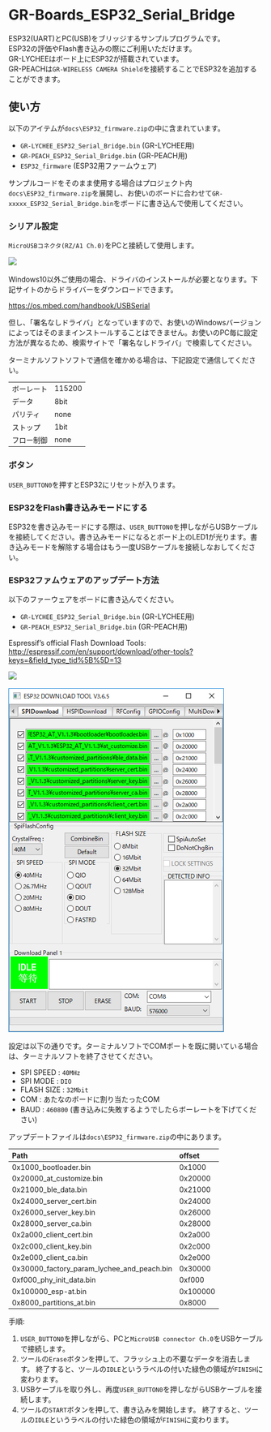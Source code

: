 # GR-Boards_ESP32_Serial_Bridge
ESP32(UART)とPC(USB)をブリッジするサンプルプログラムです。  
ESP32の評価やFlash書き込みの際にご利用いただけます。  
GR-LYCHEEはボード上にESP32が搭載されています。  
GR-PEACHは``GR-WIRELESS CAMERA Shield``を接続することでESP32を追加することができます。  

## 使い方
以下のアイテムが`docs\ESP32_firmware.zip`の中に含まれています。
- ``GR-LYCHEE_ESP32_Serial_Bridge.bin`` (GR-LYCHEE用)
- ``GR-PEACH_ESP32_Serial_Bridge.bin`` (GR-PEACH用)
- ``ESP32_firmware`` (ESP32用ファームウェア)

サンプルコードをそのまま使用する場合はプロジェクト内`docs\ESP32_firmware.zip`を展開し、お使いのボードに合わせて``GR-xxxxx_ESP32_Serial_Bridge.bin``をボードに書き込んで使用してください。  

### シリアル設定
``MicroUSBコネクタ(RZ/A1 Ch.0)``をPCと接続して使用します。  

![](docs/img/usb0_and_button.jpg)  

Windows10以外ご使用の場合、ドライバのインストールが必要となります。下記サイトのからドライバーをダウンロードできます。  

https://os.mbed.com/handbook/USBSerial

但し、「署名なしドライバ」となっていますので、お使いのWindowsバージョンによってはそのままインストールすることはできません。お使いのPC毎に設定方法が異なるため、検索サイトで「署名なしドライバ」で検索してください。  

ターミナルソフトソフトで通信を確かめる場合は、下記設定で通信してください。  

|            |        |
|:-----------|:-------|
| ボーレート | 115200 |
| データ     | 8bit   |
| パリティ   | none   |
| ストップ   | 1bit   |
| フロー制御 | none   |

### ボタン
`USER_BUTTON0`を押すとESP32にリセットが入ります。  

### ESP32をFlash書き込みモードにする
ESP32を書き込みモードにする際は、`USER_BUTTON0`を押しながらUSBケーブルを接続してください。書き込みモードになるとボード上のLED1が光ります。書き込みモードを解除する場合はもう一度USBケーブルを接続しなおしてください。  

### ESP32ファムウェアのアップデート方法

以下のファーウェアをボードに書き込んでください。
- ``GR-LYCHEE_ESP32_Serial_Bridge.bin`` (GR-LYCHEE用)
- ``GR-PEACH_ESP32_Serial_Bridge.bin`` (GR-PEACH用)

Espressif’s official Flash Download Tools:  
http://espressif.com/en/support/download/other-tools?keys=&field_type_tid%5B%5D=13

![](docs/img/esp32_tool_1.jpg)  

![](docs/img/esp32_tool_2.png)  

設定は以下の通りです。ターミナルソフトでCOMポートを既に開いている場合は、ターミナルソフトを終了させてください。
* SPI SPEED : ``40MHz``
* SPI MODE : ``DIO``
* FLASH SIZE : ``32Mbit``
* COM : あたなのボードに割り当たったCOM
* BAUD : ``460800`` (書き込みに失敗するようでしたらボーレートを下げてください)  

アップデートファイルは``docs\ESP32_firmware.zip``の中にあります。

|Path                                       |offset  |
|:------------------------------------------|:-------|
|0x1000_bootloader.bin                      |0x1000  |
|0x20000_at_customize.bin                   |0x20000 |
|0x21000_ble_data.bin                       |0x21000 |
|0x24000_server_cert.bin                    |0x24000 |
|0x26000_server_key.bin                     |0x26000 |
|0x28000_server_ca.bin                      |0x28000 |
|0x2a000_client_cert.bin                    |0x2a000 |
|0x2c000_client_key.bin                     |0x2c000 |
|0x2e000_client_ca.bin                      |0x2e000 |
|0x30000_factory_param_lychee_and_peach.bin |0x30000 |
|0xf000_phy_init_data.bin                   |0xf000  |
|0x100000_esp-at.bin                        |0x100000|
|0x8000_partitions_at.bin                   |0x8000  |

手順:  
1. `USER_BUTTON0`を押しながら、PCと``MicroUSB connector Ch.0``をUSBケーブルで接続します。
2. ツールの``Erase``ボタンを押して、フラッシュ上の不要なデータを消去します。 終了すると、ツールの``IDLE``というラベルの付いた緑色の領域が``FINISH``に変わります。
3. USBケーブルを取り外し、再度``USER_BUTTON0``を押しながらUSBケーブルを接続します。
4. ツールの``START``ボタンを押して、書き込みを開始します。 終了すると、ツールの``IDLE``というラベルの付いた緑色の領域が``FINISH``に変わります。
